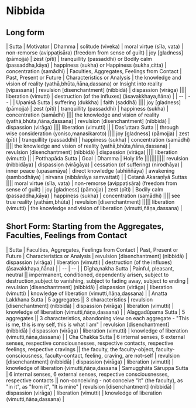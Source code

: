 # Nibbida

## Long form

| Sutta | Motivator | Dhamma | solitude (viveka) | moral virtue (sīla, vata) | non-remorse (avippaṭisāra) (freedom from sense of guilt) | joy [gladness] (pāmojja) | zest (pīti) | tranquillity (passaddhi) or Bodily calm (passaddha,kāya) | happiness (sukha) or Happiness (sukha,citta) | concentration (samādhi) | Faculties, Aggregates, Feelings from Contact | Past, Present or Future | Characteristics or Analysis | the knowledge and vision of reality (yathā,bhūta,ñāna,dassana) or Insight into reality [vipassanā] | revulsion [disenchantment] (nibbidā) | dispassion (virāga) |||| liberation (vimutti) | destruction (of the influxes) (āsavakkhaya,ñāna) |
| -- | -- |
| Upanisā Sutta | suffering (dukkha) | faith (saddhā) |||| joy [gladness] (pāmojja) | zest (pīti) | tranquillity (passaddhi) | happiness (sukha) | concentration (samādhi) |||| the knowledge and vision of reality (yathā,bhūta,ñāna,dassana) | revulsion [disenchantment] (nibbidā) | dispassion (virāga) |||| liberation (vimutti) ||
|  Das’uttara Sutta || through wise consideration (yoniso,manasikaroto) |||| joy [gladness] (pāmojja) | zest (pīti) | tranquillity (passaddhi) | happiness (sukha) | concentration (samādhi) |||| the knowledge and vision of reality (yathā,bhūta,ñāna,dassana) | revulsion [disenchantment] (nibbidā) | dispassion (virāga) |||| liberation (vimutti) ||
| Potthapāda Sutta | Goal | Dhamma | Holy life |||||||||||| revulsion (nibbidāya) | dispassion (virāgāya) | cessation (of suffering) (nirodhāya) | inner peace (upasamāya) | direct knowledge (abhiññāya) | awakening (sambodhāya) |  nirvana (nibbānāya samvattati) |
|  Cetanā Akaraṇīyā Suttas |||| moral virtue (sīla, vata) | non-remorse (avippaṭisāra) (freedom from sense of guilt) | joy [gladness] (pāmojja) | zest (pīti) | Bodily calm (passaddha,kāya) | happiness (sukha) | concentration (samādhi) |||| see true reality (yathām,bhūta) | revulsion [disenchantment] ||||| liberation (vimutti) | the knowledge and vision of liberation (vimutti,ñāṇa,dassana) |


## Short Form: Starting from the Aggregates, Faculties, Feelings from Contact

| Sutta | Faculties, Aggregates, Feelings from Contact | Past, Present or Future | Characteristics or Analysis | revulsion [disenchantment] (nibbidā) | dispassion (virāga) | liberation (vimutti) | destruction (of the influxes) (āsavakkhaya,ñāna) |
| -- | -- |
| Dīgha,nakha Sutta | Painful, pleasant, neutral || impermanent, conditioned, dependently arisen, subject to destruction,subject to vanishing, subject to fading away, subject to ending | revulsion [disenchantment] (nibbidā) | dispassion (virāga) | liberation (vimutti) | knowledge of liberation (vimutti,ñāṇa,dassana) |
| Anatta Lakkhana Sutta | 5 aggregates || 3 characteristics | revulsion [disenchantment] (nibbidā) | dispassion (virāga) | liberation (vimutti) | knowledge of liberation (vimutti,ñāṇa,dassana) |
| Alaggadûpama Sutta | 5 aggregates || 3 characteristics, abandoning view on each aggregate - "This is me, this is my self, this is what I am" | revulsion [disenchantment] (nibbidā) | dispassion (virāga) | liberation (vimutti) | knowledge of liberation (vimutti,ñāṇa,dassana) |
| Cha Chakka Sutta | 6 internal senses, 6 external senses, respective consciousnesses, respective contacts, respective feelings,  respective cravings || the faculty, the faculty-object, faculty-consciousness, faculty-contact, feeling, craving, are not-self | revulsion [disenchantment] (nibbidā) | dispassion (virāga) | liberation (vimutti) | knowledge of liberation (vimutti,ñāṇa,dassana
| Samugghāta Sāruppa Sutta | 6 internal senses, 6 external senses, respective consciousnesses, respective contacts || non-conceiving - not conceive "it" (the faculty), as "in it", as "from it", "It is mine" | revulsion [disenchantment] (nibbidā) | dispassion (virāga) | liberation (vimutti) | knowledge of liberation (vimutti,ñāṇa,dassana) |
